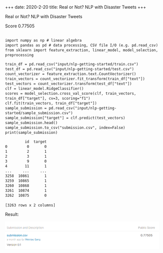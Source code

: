 +++
date: 2020-2-20
title: Real or Not? NLP with Disaster Tweets
+++

Real or Not? NLP with Disaster Tweets

Score 0.77505


```

import numpy as np # linear algebra
import pandas as pd # data processing, CSV file I/O (e.g. pd.read_csv)
from sklearn import feature_extraction, linear_model, model_selection, preprocessing
```




```
train_df = pd.read_csv("input/nlp-getting-started/train.csv")
test_df = pd.read_csv("input/nlp-getting-started/test.csv")
count_vectorizer = feature_extraction.text.CountVectorizer()
train_vectors = count_vectorizer.fit_transform(train_df["text"])
test_vectors = count_vectorizer.transform(test_df["text"])
clf = linear_model.RidgeClassifier()
scores = model_selection.cross_val_score(clf, train_vectors, train_df["target"], cv=3, scoring="f1")
clf.fit(train_vectors, train_df["target"])
sample_submission = pd.read_csv("input/nlp-getting-started/sample_submission.csv")
sample_submission["target"] = clf.predict(test_vectors)
sample_submission.head()
sample_submission.to_csv("submission.csv", index=False)
print(sample_submission)
```

             id  target
    0         0       0
    1         2       1
    2         3       1
    3         9       0
    4        11       1
    ...     ...     ...
    3258  10861       1
    3259  10865       1
    3260  10868       1
    3261  10874       1
    3262  10875       0
    
    [3263 rows x 2 columns]
    

Result:

![png](./score.PNG)
